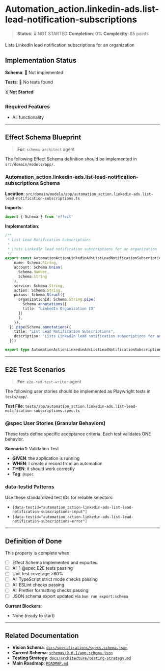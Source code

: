 # Automation_action.linkedin-ads.list-lead-notification-subscriptions

> **Status**: ⏳ NOT STARTED
> **Completion**: 0%
> **Complexity**: 85 points

Lists LinkedIn lead notification subscriptions for an organization

## Implementation Status

**Schema**: 🔴 Not implemented

**Tests**: 🔴 No tests found

⏳ **Not Started**

### Required Features

- All functionality

---

## Effect Schema Blueprint

> **For**: `schema-architect` agent

The following Effect Schema definition should be implemented in `src/domain/models/app/`.

### Automation_action.linkedin-ads.list-lead-notification-subscriptions Schema

**Location**: `src/domain/models/app/automation_action.linkedin-ads.list-lead-notification-subscriptions.ts`

**Imports**:

```typescript
import { Schema } from 'effect'
```

**Implementation**:

```typescript
/**
 * List Lead Notification Subscriptions
 * 
 * Lists LinkedIn lead notification subscriptions for an organization
 */
export const AutomationActionLinkedinAdsListLeadNotificationSubscriptionsSchema = Schema.Struct({
    name: Schema.String,
    account: Schema.Union(
      Schema.Number,
      Schema.String
    ),
    service: Schema.String,
    action: Schema.String,
    params: Schema.Struct({
      organizationId: Schema.String.pipe(
        Schema.annotations({
        title: "LinkedIn Organization ID"
      })
      ),
    }),
  }).pipe(Schema.annotations({
    title: "List Lead Notification Subscriptions",
    description: "Lists LinkedIn lead notification subscriptions for an organization"
  }))

export type AutomationActionLinkedinAdsListLeadNotificationSubscriptions = Schema.Schema.Type<typeof AutomationActionLinkedinAdsListLeadNotificationSubscriptionsSchema>
```

---

## E2E Test Scenarios

> **For**: `e2e-red-test-writer` agent

The following user stories should be implemented as Playwright tests in `tests/app/`.

**Test File**: `tests/app/automation_action.linkedin-ads.list-lead-notification-subscriptions.spec.ts`

### @spec User Stories (Granular Behaviors)

These tests define specific acceptance criteria. Each test validates ONE behavior.

**Scenario 1**: Validation Test

- **GIVEN**: the application is running
- **WHEN**: I create a record from an automation
- **THEN**: it should work correctly
- **Tag**: `@spec`

### data-testid Patterns

Use these standardized test IDs for reliable selectors:

- `[data-testid="automation_action-linkedin-ads-list-lead-notification-subscriptions-input"]`
- `[data-testid="automation_action-linkedin-ads-list-lead-notification-subscriptions-error"]`

---

## Definition of Done

This property is complete when:

- [ ] Effect Schema implemented and exported
- [ ] All 1 @spec E2E tests passing
- [ ] Unit test coverage >80%
- [ ] All TypeScript strict mode checks passing
- [ ] All ESLint checks passing
- [ ] All Prettier formatting checks passing
- [ ] JSON schema export updated via `bun run export:schema`

**Current Blockers**:

- None (ready to start)

---

## Related Documentation

- **Vision Schema**: [`docs/specifications/specs.schema.json`](../specs.schema.json)
- **Current Schema**: [`schemas/0.0.1/app.schema.json`](../../schemas/0.0.1/app.schema.json)
- **Testing Strategy**: [`docs/architecture/testing-strategy.md`](../../architecture/testing-strategy.md)
- **Main Roadmap**: [`ROADMAP.md`](../../../ROADMAP.md)
